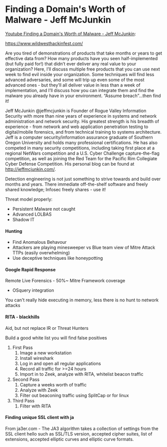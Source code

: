 

# Finding a Domain's Worth of Malware - Jeff McJunkin

[Youtube Finding a Domain's Worth of Malware - Jeff McJunkin](https://youtu.be/DgxZ8ssuI_o):

https://www.wildwesthackinfest.com/

Are you tired of demonstrations of products that take months or years to get effective data from? How many products have you seen half-implemented (but fully paid for!) that didn’t ever deliver any real value to your organization? Here, I’ll discuss multiple free products that you can use next week to find evil inside your organization. Some techniques will find less advanced adversaries, and some will trip up even some of the most advanced ones - but they’ll all deliver value in less than a week of implementation, and I’ll discuss how you can integrate them and find the malware you already have in your environment. “Assume breach”...then find it!

Jeff McJunkin @jeffmcjunkin is Founder of Rogue Valley Information Security with more than nine years of experience in systems and network administration and network security. His greatest strength is his breadth of experience - from network and web application penetration testing to digital/mobile forensics, and from technical training to systems architecture. Jeff is a computer security/information assurance graduate of Southern Oregon University and holds many professional certifications. He has also competed in many security competitions, including taking first place at a regional NetWars competition and a U.S. Cyber Challenge capture-the-flag competition, as well as joining the Red Team for the Pacific Rim Collegiate Cyber Defense Competition. His personal blog can be found at http://jeffmcjunkin.com/.

Detection engineering is not just something to strive towards and build over months and years. There immediate off-the-shelf software and freely shared knowledge; Infosec freely shares - use it!

Threat model properly:
- Persistent Malware not caught
- Advanced LOLBAS
- Shadow IT

#### Hunting

- Find Anomalous Behavour
- Attackers are playing minesweeper vs Blue team view of Mitre Attack TTPs (easily overwhelming)
- Use deceptive techniques like honeypotting

#### Google Rapid Response

Remote Live Forensics - 50%~ Mitre Framework coverage
- OSquery integration

You can't really hide executing in memory, less there is no hunt to network attacks 

#### RITA - blackhills

Aid, but not replace IR or Threat Hunters

Build a good white list you will find false positives

1. First Pass
	1. Image a new workstation
	2. Install wireshark
	3. Log in and open all regular applications
	4. Record all traffic for >=24 hours
	5. Import in to Zeek, analyze with RITA, whitelist beacon traffic
2. Second Pass
	1. Capture a weeks worth of traffic
	2. Analyze with Zeek
	3. Filter out beaconing traffic using SplitCap or for linux
3. Third Pass
	1. Filter with RITA

#### Finding unique SSL client with ja

From ja3er.com - The JA3 algorithm takes a collection of settings from the SSL client hello such as SSL/TLS version, accepted cipher suites, list of extensions, accepted elliptic curves and elliptic curve formats.



